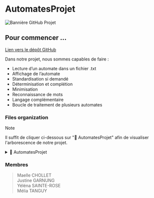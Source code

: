 # AutomatesProjet
![Bannière GitHub Projet](https://github.com/user-attachments/assets/894bb482-b030-42e8-9299-b8287bb26c07)

## Pour commencer ...

[Lien vers le dépôt GitHub](https://github.com/justinegrng/AutomatesProjet.git)

Dans notre projet, nous sommes capables de faire : 
* Lecture d’un automate dans un fichier .txt
* Affichage de l’automate
* Standardisation si demandé
* Déterminisation et complétion
* Minimisation
* Reconnaissance de mots
* Langage complémentaire
* Boucle de traitement de plusieurs automates

### Files organization
> [!NOTE] 
> Il suffit de cliquer ci-dessous sur "📁 AutomatesProjet" afin de visualiser l'arborescence de notre projet.


<details>
<summary> 📁 AutomatesProjet </summary>

- `main.py`
- `automate.py`
- `fileTxt.py`
- `detection.py`

<details>
<summary> 📁 automates </summary>
  
- `automate1.txt`
- `automate2.txt`
- `automate3.txt`
- `automate4.txt`
- `automate5.txt`
- `automate6.txt`
- `automate7.txt`
- `automate8.txt`
- `automate9.txt`
- `automate10.txt`
- `automate11.txt`
- `automate12.txt`
- `automate13.txt`
- `automate14.txt`
- `automate15.txt`
- `automate16.txt`
- `automate17.txt`
- `automate18.txt`
- `automate19.txt`
- `automate20.txt`
- `automate21.txt`
- `automate22.txt`
- `automate23.txt`
- `automate24.txt`
- `automate25.txt`
- `automate26.txt`
- `automate27.txt`
- `automate28.txt`
- `automate29.txt`
- `automate30.txt`
- `automate31.txt`
- `automate32.txt`
- `automate33.txt`
- `automate34.txt`
- `automate35.txt`
- `automate36.txt`
- `automate37.txt`
- `automate38.txt`
- `automate39.txt`
- `automate40.txt`
- `automate41.txt`
- `automate42.txt`
- `automate43.txt`
- `automate44.txt`

</details>
</details>

### Membres   
> Maelle CHOLLET  
> Justine GARNUNG  
> Yéléna SAINTE-ROSE  
> Mélia TANGUY
